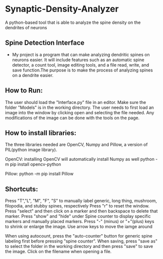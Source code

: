 # Synaptic-Density-Analyzer
A python-based tool that is able to analyze the spine density on the dendrites of neurons



## Spine Detection Interface

- My project is a program that can make analyzing dendritic spines on neurons easier. It will include features such as an automatic spine detector, a count tool, image editing tools, and a file read, write, and save function.The purpose is to make the process of analyzing spines on a dendrite easier.

## How to Run:

The user should load the "Interface.py" file in an editor. Make sure the folder "Models" is in the working directory. The user needs to first load an image into the window by clicking open and selecting the file needed. Any modifications of the image can be done with the tools on the page.

## How to install libraries:
The three libraries needed are OpenCV, Numpy and Pillow, a version of PIL(python image library).

OpenCV: installing OpenCV will automatically install Numpy as well
python -m pip install opencv-python

Pillow: 
python -m pip install Pillow

## Shortcuts:

Press "T","L", "M", "F", "S" to manually label generic, long thing, mushroom, filopodia, and stubby spines, respectively
Press "r" to reset the window.
Press "select" and then click on a marker and then backspace to delete that marker.
Press "show" and "hide" under Spine counter to display specific markers and manually placed markers. 
Press "-" (minus) or "+"(plus) keys to shrink or enlarge the image.
Use arrow keys to move the iamge around

When using autocount, press the "auto-counter" button for generic spine labeling first before pressing "spine counter".
When saving, press "save as" to select the folder in the working directory and then press "save" to save the image.
Click on the filename when opening a file.


